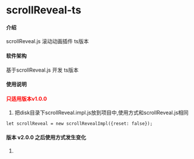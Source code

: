 # scrollReveal-ts

#### 介绍
scrollReveal.js 滚动动画插件 ts版本

#### 软件架构
基于scrollReveal.js 开发 ts版本


#### 使用说明

#### <font color=red>只适用版本v1.0.0</font>
1.  把disk目录下scrollReveal.impl.js放到项目中,使用方式和scrollReveal.js相同
```
let scrollReveal = new scrollRevealImpl({reset: false});
```

#### 版本 v2.0.0 之后使用方式发生变化
1.


